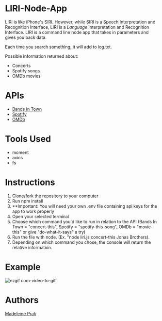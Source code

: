 # LIRI-Node-App

LIRI is like iPhone's SIRI. However, while SIRI is a Speech Interpretation and Recognition Interface, LIRI is a _Language_ Interpretation and Recognition Interface. LIRI is a command line node app that takes in parameters and gives you back data.

Each time you search something, it will add to log.txt.

Possible information returned about:
* Concerts
* Spotify songs
* OMDb movies

# APIs
* [Bands In Town](https://artists.bandsintown.com/support/bandsintown-api)
* [Spotify](https://developer.spotify.com/documentation/web-api/)
* [OMDb](https://www.omdbapi.com/)

# Tools Used
* moment
* axios
* fs

# Instructions
1. Clone/fork the repository to your computer
2. Run npm install
3. **Important: You will need your own .env file containing api keys for the app to work properly
4. Open your selected terminal
5. Choose which command you'd like to run in relation to the API (Bands In Town = "concert-this", Spotify = "spotify-this-song", OMDb = "movie-this" or give "do-what-it-says" a try)
6. Run the file with node. (Ex. "node liri.js concert-this Jonas Brothers). 
7. Depending on which command you chose, the console will return the relative information.

# Example
![ezgif com-video-to-gif](https://user-images.githubusercontent.com/26778117/66098692-67087100-e558-11e9-9fd7-afaa5fd0483f.gif)

# Authors
[Madeleine Prak](https://github.com/madeleineprak/)